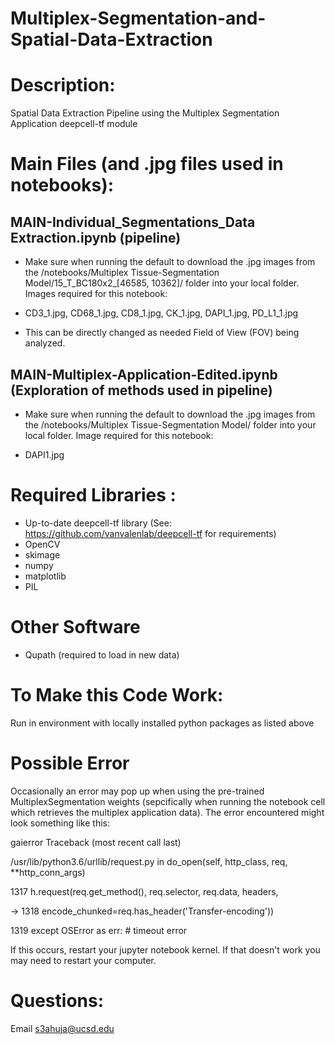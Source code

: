 # Multiplex-Segmentation-and-Spatial-Data-Extraction



# Description: 
Spatial Data Extraction Pipeline using the Multiplex Segmentation Application deepcell-tf module


# Main Files (and .jpg files used in notebooks):
## MAIN-Individual_Segmentations_Data Extraction.ipynb (pipeline)

- Make sure when running the default to download the .jpg images from the /notebooks/Multiplex Tissue-Segmentation Model/15_T_BC180x2_[46585, 10362]/ folder into your local folder. Images required for this notebook:

- CD3_1.jpg, CD68_1.jpg, CD8_1.jpg, CK_1.jpg, DAPI_1.jpg, PD_L1_1.jpg

- This can be directly changed as needed Field of View (FOV) being analyzed.




## MAIN-Multiplex-Application-Edited.ipynb (Exploration of methods used in pipeline)
   
- Make sure when running the default to download the .jpg images from the /notebooks/Multiplex Tissue-Segmentation Model/ folder into your local folder. Image required for this notebook:

- DAPI1.jpg


# Required Libraries :

- Up-to-date deepcell-tf library (See: https://github.com/vanvalenlab/deepcell-tf for requirements)
- OpenCV
- skimage
- numpy
- matplotlib
- PIL

# Other Software

- Qupath (required to load in new data)


# To Make this Code Work:
Run in environment with locally installed python packages as listed above 

# Possible Error 
Occasionally an error may pop up when using the pre-trained MultiplexSegmentation weights (sepcifically when running the notebook cell which retrieves the multiplex application data). The error encountered might look something like this:

gaierror                                  Traceback (most recent call last)

/usr/lib/python3.6/urllib/request.py in do_open(self, http_class, req, **http_conn_args)
   
   1317                 h.request(req.get_method(), req.selector, req.data, headers,

 -> 1318                           encode_chunked=req.has_header('Transfer-encoding'))

   1319             except OSError as err: # timeout error


If this occurs, restart your jupyter notebook kernel. If that doesn't work you may need to restart your computer.

# Questions:
Email s3ahuja@ucsd.edu


